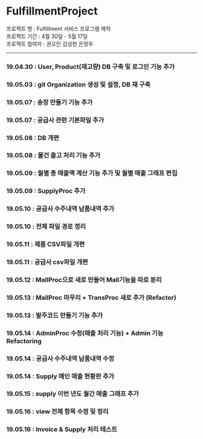 # FulfillmentProject   

프로젝트 명 : Fulfillment 서비스 프로그램 제작  
프로젝트 기간 : 4월 30일 - 5월 17일  
프로젝트 참여자 : 권오인 김성현 은정우

---
### 19.04.30 : User, Product(재고량) DB 구축 및 로그인 기능 추가
### 19.05.03 : git Organization 생성 및 설정, DB 재 구축
### 19.05.07 : 송장 만들기 기능 추가
### 19.05.07 : 공급사 관련 기본파일 추가 
### 19.05.08 : DB 개편
### 19.05.08 : 물건 출고 처리 기능 추가
### 19.05.09 : 월별 총 매출액 계산 기능 추가 및 월별 매출 그래프 편집
### 19.05.09 : SupplyProc 추가
### 19.05.10 : 공급사 수주내역 납품내역 추가
### 19.05.10 : 전체 파일 경로 정리
### 19.05.11 : 제품 CSV파일 개편
### 19.05.11 : 공급사 csv파일 개편
### 19.05.12 : MallProc으로 새로 만들어 Mall기능을 따로 분리
### 19.05.13 : MallProc 마무리 + TransProc 새로 추가 (Refactor)
### 19.05.13 : 발주코드 만들기 기능 추가
### 19.05.14 : AdminProc 수정(매출 처리 기능) + Admin 기능 Refactoring
### 19.05.14 : 공급사 수주내역 납품내역 수정
### 19.05.14 : Supply 메인 매출 현황판 추가
### 19.05.15 : supply 이번 년도 월간 매출 그래프 추가
### 19.05.16 : view 전체 항목 수정 및 정리
### 19.05.16 : Invoice & Supply 처리 테스트 
